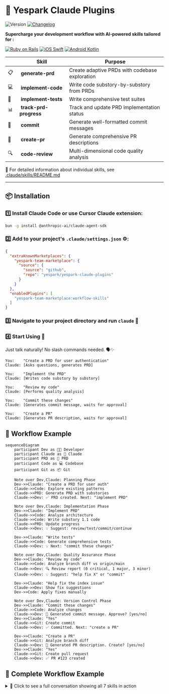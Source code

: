 # 🚀 Yespark Claude Plugins
![Version](https://img.shields.io/badge/version-1.0.0-blue.svg)
[![Changelog](https://img.shields.io/badge/changelogs-view-blue.svg)](CHANGELOG.md)

**Supercharge your development workflow with AI-powered skills tailored for :**

[![Ruby on Rails](https://img.shields.io/badge/Ruby%20on%20Rails-CC0000?logo=rubyonrails&logoColor=white)](.claude/skills/README.md)
[![iOS Swift](https://img.shields.io/badge/iOS%20Swift-F05138?logo=swift&logoColor=white)](.claude/skills/README.md)
[![Android Kotlin](https://img.shields.io/badge/Android%20Kotlin-7F52FF?logo=kotlin&logoColor=white)](.claude/skills/README.md)

| | Skill | Purpose |
|-|-------|---------|
| 📋 | **generate-prd** | Create adaptive PRDs with codebase exploration |
| 💻 | **implement-code** | Write code substory-by-substory from PRDs |
| 🧪 | **implement-tests** | Write comprehensive test suites |
| 📊 | **track-prd-progress** | Track and update PRD implementation status |
| 💾 | **commit** | Generate well-formatted commit messages |
| 🚀 | **create-pr** | Generate comprehensive PR descriptions |
| 🔍 | **code-review** | Multi-dimensional code quality analysis |

📖 For detailed information about individual skills, see [.claude/skills/README.md](.claude/skills/README.md)

---

## 📦 Installation

### 1️⃣ Install Claude Code or use Cursor Claude extension:

```sh
bun -g install @anthropic-ai/claude-agent-sdk
```

### 2️⃣ Add to your project's `.claude/settings.json` ⚙️:

```json
{
  "extraKnownMarketplaces": {
    "yespark-team-marketplace": {
      "source": {
        "source": "github",
        "repo": "yespark/yespark-claude-plugins"
      }
    }
  },
  "enabledPlugins": [
    "yespark-team-marketplace:workflow-skills"
  ]
}
```

### 3️⃣ Navigate to your project directory and run `claude` 🎯

### 4️⃣ Start Using 🎉

Just talk naturally! No slash commands needed. 🗣️✨

```
You:    "Create a PRD for user authentication"
Claude: [Asks questions, generates PRD]

You:    "Implement the PRD"
Claude: [Writes code substory by substory]

You:    "Review my code"
Claude: [Performs quality analysis]

You:    "Commit these changes"
Claude: [Generates commit message, waits for approval]

You:    "Create a PR"
Claude: [Generates PR description, waits for approval]
```

## 🔄 Workflow Example

```mermaid
sequenceDiagram
    participant Dev as 👨‍💻 Developer
    participant Claude as 🤖 Claude
    participant PRD as 📄 PRD
    participant Code as 💻 Codebase
    participant Git as 📦 Git

    Note over Dev,Claude: Planning Phase
    Dev->>Claude: "Create a PRD for user auth"
    Claude->>Code: Explore existing patterns
    Claude->>PRD: Generate PRD with substories
    Claude->>Dev: ✅ PRD created. Next: "implement PRD"

    Note over Dev,Claude: Implementation Phase
    Dev->>Claude: "Implement PRD"
    Claude->>Code: Analyze architecture
    Claude->>Code: Write substory 1.1 code
    Claude->>PRD: Update progress
    Claude->>Dev: 💡 Suggest: review/test/commit/continue

    Dev->>Claude: "Write tests"
    Claude->>Code: Generate comprehensive tests
    Claude->>Dev: 💡 Next: "commit these changes"

    Note over Dev,Claude: Quality Assurance Phase
    Dev->>Claude: "Review my code"
    Claude->>Code: Analyze branch diff vs origin/main
    Claude->>Dev: 🔍 Review report (0 critical, 1 major, 3 minor)
    Claude->>Dev: 💡 Suggest: "help fix X" or "commit"

    Dev->>Claude: "Help fix the index issue"
    Claude->>Dev: Show fix suggestions
    Dev->>Code: Apply fixes manually

    Note over Dev,Claude: Version Control Phase
    Dev->>Claude: "Commit these changes"
    Claude->>Code: Analyze changes
    Claude->>Dev: 📝 Generated commit message. Approve? [yes/no]
    Dev->>Claude: "Yes"
    Claude->>Git: Create commit
    Claude->>Dev: ✅ Committed. Next: "create a PR"

    Dev->>Claude: "Create a PR"
    Claude->>Git: Analyze branch diff
    Claude->>Dev: 📝 Generated PR description. Create? [yes/no]
    Dev->>Claude: "Yes"
    Claude->>Git: Create pull request
    Claude->>Dev: ✅ PR #123 created
```

## 📝 Complete Workflow Example

<details>
<summary>💬 Click to see a full conversation showing all 7 skills in action</summary>

<br>

```
You: "I want to build a parking reservation feature"

Claude: [generate-prd activates]
        🔍 Exploring codebase...
        Found: Existing booking patterns in app/services/booking/
        ✨ Detected: FULL mode PRD

        [Asks 15 questions]

        ✅ Created PRD at docs/prds/2024-10-25-parking-reservation.md

        💡 Next: "implement PRD" to start coding

You: "Implement PRD"

Claude: [implement-code activates]
        🔍 Analyzing Rails architecture...
        📋 Implementing substory 1.1: Reservation model...

        ✅ Substory 1.1 complete!

        💡 Next steps:
        - "review my code" - Check quality
        - "write tests" - Add test coverage
        - "commit these changes" - Save progress
        - "continue to 1.2" - Next substory

        What would you like?

You: "Write tests"

Claude: [implement-tests activates]
        🔍 Detected: RSpec + FactoryBot
        ✅ Writing tests...

        📊 Coverage: 78% → 94% (+16%)
        All tests passing ✅

        💡 Next: "commit these changes"

You: "Review my code first"

Claude: [code-review activates]
        📊 Standard Review (247 lines, 8 files)

        ✅ Review complete!
        - 🔴 0 critical
        - 🟠 1 major (missing index)
        - 🟡 3 minor

        💡 Next: "help fix X" or "commit"

You: "Help fix the index issue"

Claude: [Shows fix, you apply it]

You: "Commit these changes"

Claude: [commit activates]
        📊 8 files, 247 lines

        📝 Generated:
        feat(booking): add reservation model with tests
        [Shows message]

        Proceed? [yes/no]

You: "Yes"

Claude: ✅ Committed: a1b2c3d

        💡 Next: "create a PR" or "continue to 1.2"

You: "Create a PR"

Claude: [create-pr activates]
        📝 Generated PR:
        Title: feat(booking): add reservation model
        [Shows description]

        Create? [yes/no]

You: "Yes"

Claude: ✅ PR #123 created!
        🔗 https://github.com/yespark/app/pull/123
```

**Notice:** You control every step. Skills suggest, you decide. 🎮

</details>
